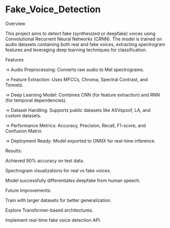 # Fake_Voice_Detection

Overview

This project aims to detect fake (synthesized or deepfake) voices using Convolutional Recurrent Neural Networks (CRNN). 
The model is trained on audio datasets containing both real and fake voices, extracting spectrogram features and 
leveraging deep learning techniques for classification.

Features

-> Audio Preprocessing: Converts raw audio to Mel spectrograms.

-> Feature Extraction: Uses MFCCs, Chroma, Spectral Contrast, and Tonnetz.

-> Deep Learning Model: Combines CNN (for feature extraction) and RNN (for temporal dependencies).

-> Dataset Handling: Supports public datasets like ASVspoof, LA, and custom datasets.

-> Performance Metrics: Accuracy, Precision, Recall, F1-score, and Confusion Matrix.

-> Deployment Ready: Model exported to ONNX for real-time inference.

Results:

Achieved 90% accuracy on test data.

Spectrogram visualizations for real vs fake voices.

Model successfully differentiates deepfake from human speech.

Future Improvements:

Train with larger datasets for better generalization.

Explore Transformer-based architectures.

Implement real-time fake voice detection API.

